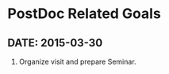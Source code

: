 PostDoc Related Goals
======================

DATE: 2015-03-30
----------------

1. Organize visit and prepare Seminar.
